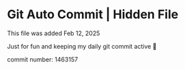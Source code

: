 # Git Auto Commit | Hidden File

This file was added Feb 12, 2025

Just for fun and keeping my daily git commit active 🤪

commit number: 1463157
